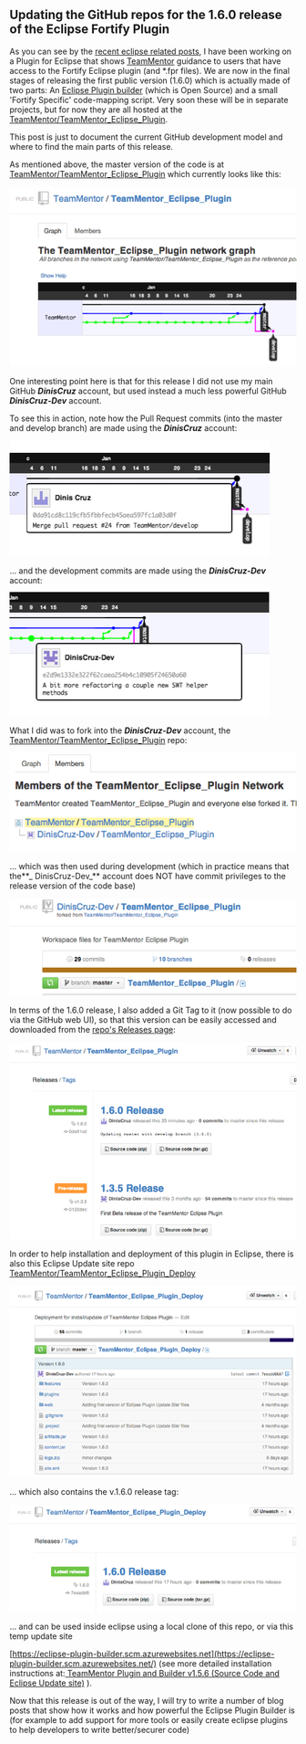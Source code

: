 ## Updating the GitHub repos for the 1.6.0 release of the Eclipse Fortify Plugin

As you can see by the [recent eclipse related posts](http://blog.diniscruz.com/search?q=+eclipse), I have been working on a Plugin for Eclipse that shows [TeamMentor](https://teammentor.net/) guidance to users that have access to the Fortify Eclipse plugin (and \*.fpr files). We are now in the final stages of releasing the first public version (1.6.0) which is actually made of two parts: An [Eclipse Plugin builder](http://blog.diniscruz.com/2013/11/si-open-sources-eclipse-plugin.html) (which is Open Source) and a small 'Fortify Specific' code-mapping script. Very soon these will be in separate projects, but for now they are all hosted at the [TeamMentor/TeamMentor_Eclipse_Plugin](https://github.com/TeamMentor/TeamMentor_Eclipse_Plugin).

This post is just to document the current GitHub development model and where to find the main parts of this release.

As mentioned above, the master version of the code is at [TeamMentor/TeamMentor_Eclipse_Plugin](https://github.com/TeamMentor/TeamMentor_Eclipse_Plugin) which currently looks like this:

![](images/Screen_Shot_2014-01-25_at_01_04_12.png)

One interesting point here is that for this release I did not use my main GitHub **_DinisCruz_** account, but used instead a much less powerful GitHub **_DinisCruz-Dev_** account.

To see this in action, note how the Pull Request commits (into the master and develop branch) are made using the **_DinisCruz_** account:  

![](images/Screen_Shot_2014-01-25_at_01_04_21.png)

...  and the development commits are made using the **_DinisCruz-Dev_** account:  
![](images/Screen_Shot_2014-01-25_at_01_04_30.png)

What I did was to fork into the **_DinisCruz-Dev_** account, the [TeamMentor/TeamMentor_Eclipse_Plugin](https://github.com/TeamMentor/TeamMentor_Eclipse_Plugin) repo:

![](images/Screen_Shot_2014-01-25_at_01_05_01.png)

... which was then used during development (which in practice means that the**_ DinisCruz-Dev_** account does NOT have commit privileges to the release version of the code base)

![](images/Screen_Shot_2014-01-25_at_01_05_10.png)

In terms of the 1.6.0 release, I also added a Git Tag to it (now possible to do via the GitHub web UI), so that this version can be easily accessed and downloaded from the [repo's Releases page](https://www.blogger.com/the%20https://github.com/TeamMentor/TeamMentor_Eclipse_Plugin/releases):

![](images/Screen_Shot_2014-01-25_at_01_12_03.png)

In order to help installation and deployment of this plugin in Eclipse, there is also this Eclipse Update site repo [TeamMentor/TeamMentor_Eclipse_Plugin_Deploy](https://github.com/TeamMentor/TeamMentor_Eclipse_Plugin_Deploy)

![](images/Screen_Shot_2014-01-25_at_01_13_54.png)

... which also contains the v.1.6.0 release tag:

![](images/Screen_Shot_2014-01-25_at_01_14_02.png)

... and can be used inside eclipse using a local clone of this repo, or via this temp update site

[https://eclipse-plugin-builder.scm.azurewebsites.net](https://eclipse-plugin-builder.scm.azurewebsites.net/) (see more detailed installation instructions at:[ TeamMentor Plugin and Builder v1.5.6 (Source Code and Eclipse Update site)](http://blog.diniscruz.com/2013/11/teammentor-plugin-and-builder-v156.html) ).

Now that this release is out of the way, I will try to write a number of blog posts that show how it works and how powerful the Eclipse Plugin Builder is (for example to add support for more tools or easily create eclipse plugins to help developers to write better/securer code)
